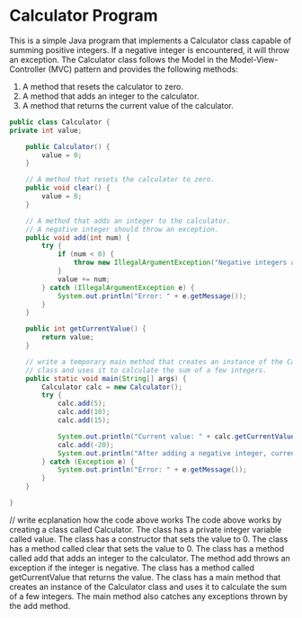 # Calculator Program

This is a simple Java program that implements a Calculator class capable of summing positive integers. If a negative integer is encountered, it will throw an exception. The Calculator class follows the Model in the Model-View-Controller (MVC) pattern and provides the following methods:

1. A method that resets the calculator to zero.
2. A method that adds an integer to the calculator.
3. A method that returns the current value of the calculator.

```java
public class Calculator {
private int value;

    public Calculator() {
        value = 0;
    }

    // A method that resets the calculator to zero.
    public void clear() {
        value = 0;
    }

    // A method that adds an integer to the calculator.
    // A negative integer should throw an exception.
    public void add(int num) {
        try {
            if (num < 0) {
                throw new IllegalArgumentException("Negative integers are not allowed.");
            }
            value += num;
        } catch (IllegalArgumentException e) {
            System.out.println("Error: " + e.getMessage());
        }
    }

    public int getCurrentValue() {
        return value;
    }

    // write a temporary main method that creates an instance of the Calculator
    // class and uses it to calculate the sum of a few integers.
    public static void main(String[] args) {
        Calculator calc = new Calculator();
        try {
            calc.add(5);
            calc.add(10);
            calc.add(15);

            System.out.println("Current value: " + calc.getCurrentValue());
            calc.add(-20);
            System.out.println("After adding a negative integer, current value: " + calc.getCurrentValue());
        } catch (Exception e) {
            System.out.println("Error: " + e.getMessage());
        }
    }

}
```

// write ecplanation how the code above works
The code above works by creating a class called Calculator. The class has a private integer variable called value. The class has a constructor that sets the value to 0. The class has a method called clear that sets the value to 0. The class has a method called add that adds an integer to the calculator. The method add throws an exception if the integer is negative. The class has a method called getCurrentValue that returns the value. The class has a main method that creates an instance of the Calculator class and uses it to calculate the sum of a few integers. The main method also catches any exceptions thrown by the add method.
